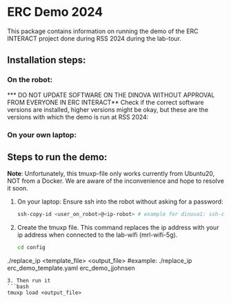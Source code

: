 # ERC Demo 2024

This package contains information on running the demo of the ERC INTERACT project done during RSS 2024 during the lab-tour. 

## Installation steps:
### On the robot:
*** DO NOT UPDATE SOFTWARE ON THE DINOVA WITHOUT APPROVAL FROM EVERYONE IN ERC INTERACT**
Check if the correct software versions are installed, higher versions might be okay, but these are the versions with which the demo is run at RSS 2024:

### On your own laptop:


## Steps to run the demo:
**Note**: Unfortunately, this tmuxp-file only works currently from Ubuntu20, NOT from a Docker. We are aware of the inconvenience and hope to resolve it soon. 

1. On your laptop: Ensure ssh into the robot without asking for a password:
   ```bash
   ssh-copy-id <user_on_robot>@<ip-robot> # example for dinova1: ssh-copy-id dinova@192.168.0.121 #for dingo 1
   ```
2. Create the tmuxp file. This command replaces the ip address with your ip address when connected to the lab-wifi (mrl-wifi-5g).
   ```bash
   cd config
  ./replace_ip <template_file> <output_file> #example: ./replace_ip erc_demo_template.yaml erc_demo_jjohnsen
  ```
3. Then run it 
  ```bash
  tmuxp load <output_file>
  ```

